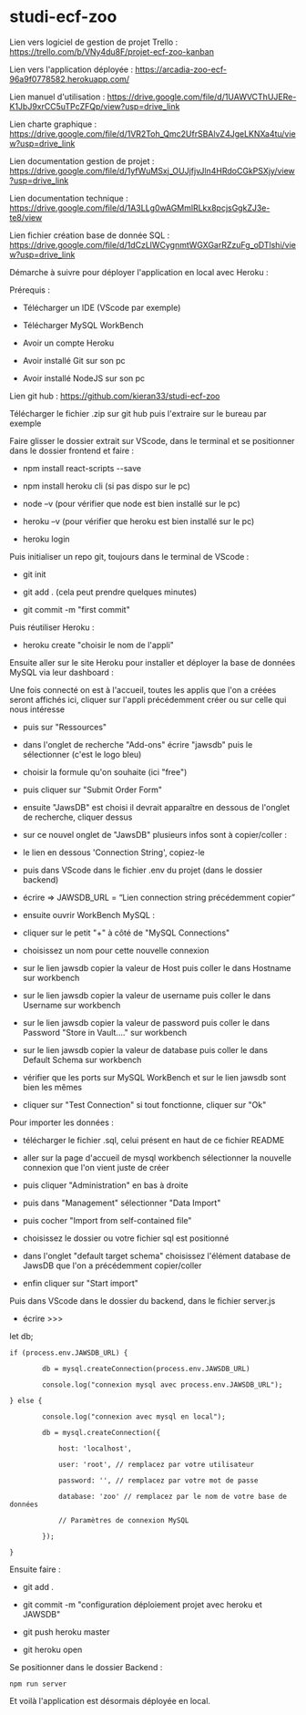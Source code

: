 # studi-ecf-zoo

Lien vers logiciel de gestion de projet Trello : https://trello.com/b/VNy4du8F/projet-ecf-zoo-kanban

Lien vers l'application déployée : https://arcadia-zoo-ecf-96a9f0778582.herokuapp.com/

Lien manuel d'utilisation : https://drive.google.com/file/d/1UAWVCThUJERe-K1JbJ9xrCC5uTPcZFQp/view?usp=drive_link

Lien charte graphique : https://drive.google.com/file/d/1VR2Toh_Qmc2UfrSBAlvZ4JgeLKNXa4tu/view?usp=drive_link

Lien documentation gestion de projet : https://drive.google.com/file/d/1yfWuMSxj_OUJjfjvJln4HRdoCGkPSXjy/view?usp=drive_link

Lien documentation technique : https://drive.google.com/file/d/1A3LLg0wAGMmlRLkx8pcjsGgkZJ3e-te8/view

Lien fichier création base de donnée SQL : https://drive.google.com/file/d/1dCzLlWCygnmtWGXGarRZzuFg_oDTlshi/view?usp=drive_link

Démarche à suivre pour déployer l'application en local avec Heroku :


Prérequis : 


- Télécharger un IDE (VScode par exemple) 

- Télécharger MySQL WorkBench 

- Avoir un compte Heroku 

- Avoir installé Git sur son pc 

- Avoir installé NodeJS sur son pc 


Lien git hub : https://github.com/kieran33/studi-ecf-zoo 

Télécharger le fichier .zip sur git hub puis l'extraire sur le bureau par exemple 


Faire glisser le dossier extrait sur VScode, dans le terminal et se positionner dans le dossier frontend et faire : 


- npm install react-scripts --save	 

- npm install heroku cli (si pas dispo sur le pc) 

- node –v (pour vérifier que node est bien installé sur le pc)	 

- heroku –v (pour vérifier que heroku est bien installé sur le pc) 

- heroku login 


Puis initialiser un repo git, toujours dans le terminal de VScode : 


- git init 

- git add . (cela peut prendre quelques minutes) 

- git commit -m "first commit" 


Puis réutiliser Heroku :  

- heroku create "choisir le nom de l'appli" 


Ensuite aller sur le site Heroku pour installer et déployer la base de données MySQL via leur dashboard : 


Une fois connecté on est à l'accueil, toutes les applis que l'on a créées seront affichés ici, cliquer sur l'appli précédemment créer ou sur celle qui nous intéresse 


- puis sur "Ressources" 

- dans l'onglet de recherche "Add-ons" écrire "jawsdb" puis le sélectionner (c'est le logo bleu) 

- choisir la formule qu'on souhaite (ici "free")  

- puis cliquer sur "Submit Order Form" 

- ensuite "JawsDB" est choisi il devrait apparaître en dessous de l'onglet de recherche, cliquer dessus 

- sur ce nouvel onglet de "JawsDB" plusieurs infos sont à copier/coller : 

- le lien en dessous 'Connection String', copiez-le 

- puis dans VScode dans le fichier .env du projet (dans le dossier backend) 

- écrire => JAWSDB_URL =  “Lien connection string précédemment copier” 

- ensuite ouvrir WorkBench MySQL : 

- cliquer sur le petit "+" à côté de "MySQL Connections" 

- choisissez un nom pour cette nouvelle connexion 

- sur le lien jawsdb copier la valeur de Host puis coller le dans Hostname sur workbench 

 - sur le lien jawsdb copier la valeur de username puis coller le dans Username sur workbench 

 - sur le lien jawsdb copier la valeur de password puis coller le dans Password "Store in Vault...." sur workbench 

 - sur le lien jawsdb copier la valeur de database puis coller le dans Default Schema sur workbench 

- vérifier que les ports sur MySQL WorkBench et sur le lien jawsdb sont bien les mêmes  

- cliquer sur "Test Connection" si tout fonctionne, cliquer sur "Ok" 


Pour importer les données : 

- télécharger le fichier .sql, celui présent en haut de ce fichier README
  
- aller sur la page d'accueil de mysql workbench sélectionner la nouvelle connexion que l'on vient juste de créer 

- puis cliquer "Administration" en bas à droite 

 - puis dans "Management" sélectionner "Data Import"  

 - puis cocher "Import from self-contained file"  

 - choisissez le dossier ou votre fichier sql est positionné   

 - dans l'onglet "default target schema" choisissez l'élément database de JawsDB que l'on a précédemment copier/coller 

 - enfin cliquer sur "Start import" 


Puis dans VScode dans le dossier du backend, dans le fichier server.js  


 - écrire >>>  
 

let db; 


	if (process.env.JAWSDB_URL) { 

    		db = mysql.createConnection(process.env.JAWSDB_URL) 

    		console.log("connexion mysql avec process.env.JAWSDB_URL"); 

	} else { 

    		console.log("connexion avec mysql en local"); 

    		db = mysql.createConnection({ 

        		host: 'localhost', 

        		user: 'root', // remplacez par votre utilisateur 

        		password: '', // remplacez par votre mot de passe 

        		database: 'zoo' // remplacez par le nom de votre base de données 

        		// Paramètres de connexion MySQL 

    		}); 

	} 


Ensuite faire : 


- git add . 

- git commit -m "configuration déploiement projet avec heroku et JAWSDB" 

 - git push heroku master 

 - git heroku open 


 Se positionner dans le dossier Backend : 

    npm run server 


Et voilà l'application est désormais déployée en local. 
